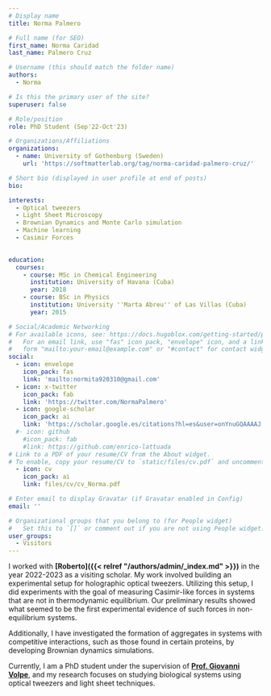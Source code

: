 ```yaml
---
# Display name
title: Norma Palmero

# Full name (for SEO)
first_name: Norma Caridad  
last_name: Palmero Cruz

# Username (this should match the folder name)
authors:
  - Norma

# Is this the primary user of the site?
superuser: false

# Role/position
role: PhD Student (Sep'22-Oct'23)

# Organizations/Affiliations
organizations:
  - name: University of Gothenburg (Sweden)
    url: 'https://softmatterlab.org/tag/norma-caridad-palmero-cruz/'

# Short bio (displayed in user profile at end of posts)
bio: 

interests:
  - Optical tweezers
  - Light Sheet Microscopy
  - Brownian Dynamics and Monte Carlo simulation
  - Machine learning
  - Casimir Forces
 

education:
  courses:
    - course: MSc in Chemical Engineering
      institution: University of Havana (Cuba)
      year: 2018
    - course: BSc in Physics 
      institution: University ''Marta Abreu'' of Las Villas (Cuba)
      year: 2015

# Social/Academic Networking
# For available icons, see: https://docs.hugoblox.com/getting-started/page-builder/#icons
#   For an email link, use "fas" icon pack, "envelope" icon, and a link in the
#   form "mailto:your-email@example.com" or "#contact" for contact widget.
social:
  - icon: envelope
    icon_pack: fas
    link: 'mailto:normita920310@gmail.com'
  - icon: x-twitter
    icon_pack: fab
    link: 'https://twitter.com/NormaPalmero'
  - icon: google-scholar
    icon_pack: ai
    link: 'https://scholar.google.es/citations?hl=es&user=onYnuGQAAAAJ'
  #- icon: github
    #icon_pack: fab
    #link: https://github.com/enrico-lattuada
# Link to a PDF of your resume/CV from the About widget.
# To enable, copy your resume/CV to `static/files/cv.pdf` and uncomment the lines below.
  - icon: cv
    icon_pack: ai
    link: files/cv/cv_Norma.pdf

# Enter email to display Gravatar (if Gravatar enabled in Config)
email: ''

# Organizational groups that you belong to (for People widget)
#   Set this to `[]` or comment out if you are not using People widget.
user_groups:
  - Visitors
---
```


I worked with **[Roberto]({{< relref "/authors/admin/_index.md" >}})** in the year 2022-2023 as a visiting scholar. My work involved building an experimental setup for holographic optical tweezers. Utilizing this setup, I did experiments with the goal of measuring Casimir-like forces in systems that are not in thermodynamic equilibrium. Our preliminary results showed what seemed to be the first experimental evidence of such forces in non-equilibrium systems.

Additionally, I have investigated the formation of aggregates in systems with competitive interactions, such as those found in certain proteins, by developing Brownian dynamics simulations. 

Currently, I am a PhD student under the supervision of **[Prof. Giovanni Volpe](https://softmatterlab.org/people/giovanni-volpe/)**, and my research focuses on studying biological systems using optical tweezers and light sheet techniques.
